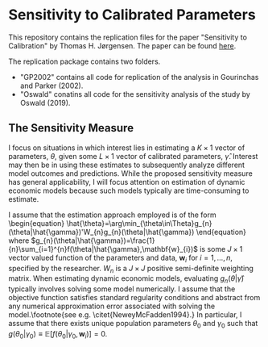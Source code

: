 # Sensitivity to Calibrated Parameters

This repository contains the replication files for the paper "Sensitivity to Calibration" by Thomas H. Jørgensen. 
The paper can be found [here](https://www.ifs.org.uk/uploads/CWP1620-Sensitivity-to-Calibrated-Parameters.pdf).

The replication package contains two folders. 
+ "GP2002" contains all code for replication of the analysis in Gourinchas and Parker (2002).
+ "Oswald" conatins all code for the sensitivity analysis of the study by Oswald (2019).

## The Sensitivity Measure
I focus on situations in which interest lies in estimating a $K\times1$
vector of parameters, $\theta$, given some $L\times1$ vector of
calibrated parameters, $\hat{\gamma}$. Interest may then be in using
these estimates to subsequently analyze different model outcomes and
predictions. While the proposed sensitivity measure has general applicability,
I will focus attention on estimation of dynamic economic models because
such models typically are time-consuming to estimate.

I assume that the estimation approach employed is of the form
\begin{equation}
\hat{\theta}=\arg\min_{\theta\in\Theta}g_{n}(\theta|\hat{\gamma})'W_{n}g_{n}(\theta|\hat{\gamma})
\end{equation}
where $g_{n}(\theta|\hat{\gamma})=\frac{1}{n}\sum_{i=1}^{n}f(\theta|\hat{\gamma},\mathbf{w}_{i})$
is some $J\times1$ vector valued function of the parameters and data,
$\mathbf{w}_{i}$ for $i=1,\dots,n$, specified by the researcher.
$W_{n}$ is a $J\times J$ positive semi-definite weighting matrix.
When estimating dynamic economic models, evaluating $g_{n}(\theta|\hat{\gamma})$
typically involves solving some model numerically. I assume that the
objective function satisfies standard regularity conditions and abstract
from any numerical approximation error associated with solving the
model.\footnote{see e.g. \citet{NeweyMcFadden1994}.} In particular,
I assume that there exists unique population parameters $\theta_{0}$
and $\gamma_{0}$ such that $g(\theta_{0}|\gamma_{0})\equiv\mathbb{E}\left[f(\theta_{0}|\gamma_{0},\mathbf{w}_{i})\right]=0$.

